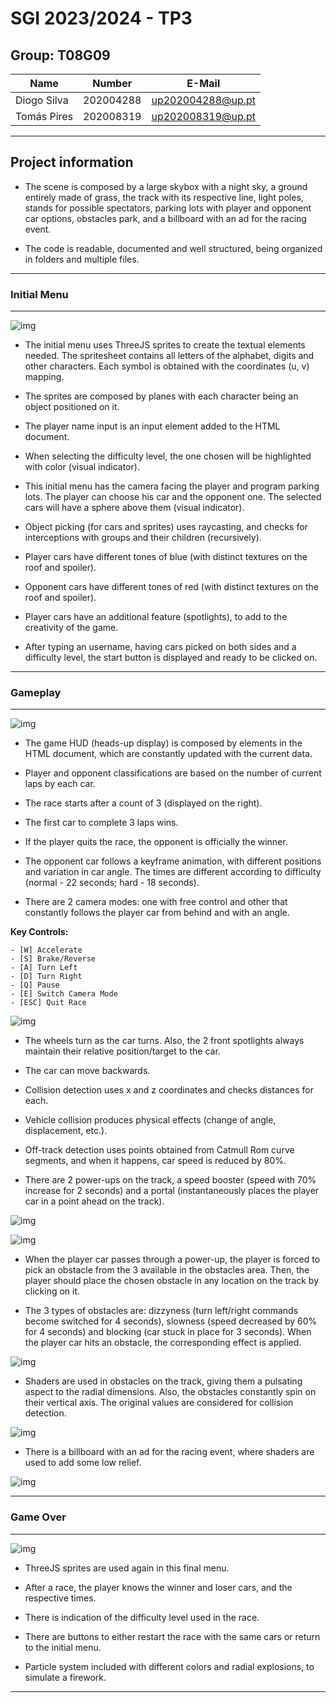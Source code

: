# SGI 2023/2024 - TP3

## Group: T08G09

| Name             | Number    | E-Mail             |
| ---------------- | --------- | ------------------ |
| Diogo Silva         | 202004288 | up202004288@up.pt   |
| Tomás Pires         | 202008319 | up202008319@up.pt   |

----

## Project information

- The scene is composed by a large skybox with a night sky, a ground entirely made of grass, the track with its respective line, light poles, stands for possible spectators, parking lots with player and opponent car options, obstacles park, and a billboard with an ad for the racing event.

- The code is readable, documented and well structured, being organized in folders and multiple files.

---

### Initial Menu

---

![img](screenshots/menu.png)

- The initial menu uses ThreeJS sprites to create the textual elements needed. The spritesheet contains all letters of the alphabet, digits and other characters. Each symbol is obtained with the coordinates (u, v) mapping.

- The sprites are composed by planes with each character being an object positioned on it.

- The player name input is an input element added to the HTML document.

- When selecting the difficulty level, the one chosen will be highlighted with color (visual indicator).

- This initial menu has the camera facing the player and program parking lots. The player can choose his car and the opponent one. The selected cars will have a sphere above them (visual indicator).

- Object picking (for cars and sprites) uses raycasting, and checks for interceptions with groups and their children (recursively).

- Player cars have different tones of blue (with distinct textures on the roof and spoiler).

- Opponent cars have different tones of red (with distinct textures on the roof and spoiler).

- Player cars have an additional feature (spotlights), to add to the creativity of the game.

- After typing an username, having cars picked on both sides and a difficulty level, the start button is displayed and ready to be clicked on.

----

### Gameplay

---

![img](screenshots/start.png)

- The game HUD (heads-up display) is composed by elements in the HTML document, which are constantly updated with the current data.

- Player and opponent classifications are based on the number of current laps by each car.

- The race starts after a count of 3 (displayed on the right).

- The first car to complete 3 laps wins.

- If the player quits the race, the opponent is officially the winner.

- The opponent car follows a keyframe animation, with different positions and variation in car angle. The times are different according to difficulty (normal - 22 seconds; hard - 18 seconds).

- There are 2 camera modes: one with free control and other that constantly follows the player car from behind and with an angle.

**Key Controls:**

    - [W] Accelerate
    - [S] Brake/Reverse
    - [A] Turn Left
    - [D] Turn Right
    - [Q] Pause
    - [E] Switch Camera Mode
    - [ESC] Quit Race

![img](screenshots/car.png)

- The wheels turn as the car turns. Also, the 2 front spotlights always maintain their relative position/target to the car.

- The car can move backwards.

- Collision detection uses x and z coordinates and checks distances for each.

- Vehicle collision produces physical effects (change of angle, displacement, etc.).

- Off-track detection uses points obtained from Catmull Rom curve segments, and when it happens, car speed is reduced by 80%.

- There are 2 power-ups on the track, a speed booster (speed with 70% increase for 2 seconds) and a portal (instantaneously places the player car in a point ahead on the track).

![img](screenshots/speed.png)

![img](screenshots/portal.png)

- When the player car passes through a power-up, the player is forced to pick an obstacle from the 3 available in the obstacles area. Then, the player should place the chosen obstacle in any location on the track by clicking on it.

- The 3 types of obstacles are: dizzyness (turn left/right commands become switched for 4 seconds), slowness (speed decreased by 60% for 4 seconds) and blocking (car stuck in place for 3 seconds). When the player car hits an obstacle, the corresponding effect is applied.

![img](screenshots/obstacles.png)

- Shaders are used in obstacles on the track, giving them a pulsating aspect to the radial dimensions. Also, the obstacles constantly spin on their vertical axis. The original values are considered for collision detection.

![img](screenshots/dizzy.png)

- There is a billboard with an ad for the racing event, where shaders are used to add some low relief.

![img](screenshots/billboard.png)

---

### Game Over

---

![img](screenshots/over.png)

- ThreeJS sprites are used again in this final menu.

- After a race, the player knows the winner and loser cars, and the respective times.

- There is indication of the difficulty level used in the race.

- There are buttons to either restart the race with the same cars or return to the initial menu.

- Particle system included with different colors and radial explosions, to simulate a firework.

---